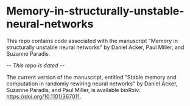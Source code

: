 # Memory-in-structurally-unstable-neural-networks

This repo contains code associated with the manuscript "Memory in structurally unstable neural networks" by Daniel Acker, Paul Miller, and Suzanne Paradis.

-- *This repo is dated* --

The current version of the manuscript, entitled "Stable memory and computation in randomly rewiring neural networks"
by Daniel Acker, Suzanne Paradis, and Paul Miller, is available bioRxiv: https://doi.org/10.1101/367011.
